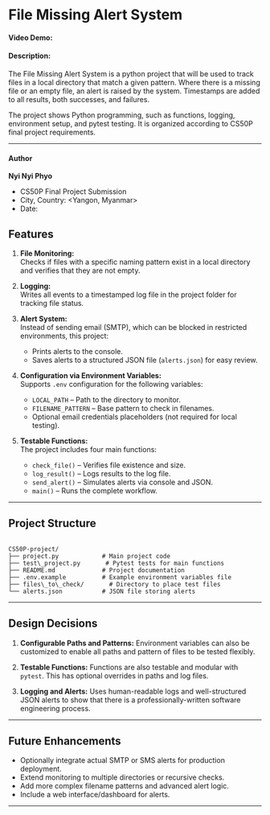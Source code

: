 # File Missing Alert System

#### Video Demo: <URL HERE>

#### Description:

The File Missing Alert System is a python project that will be used to track files in a local directory that match a given pattern. Where there is a missing file or an empty file, an alert is raised by the system. Timestamps are added to all results, both successes, and failures.

The project shows Python programming, such as functions, logging, environment setup, and pytest testing. It is organized according to CS50P final project requirements.

---

#### Author

**Nyi Nyi Phyo**

* CS50P Final Project Submission
* City, Country: <Yangon, Myanmar>
* Date: <Submission Date>

## Features

1. **File Monitoring:**  
   Checks if files with a specific naming pattern exist in a local directory and verifies that they are not empty.

2. **Logging:**  
   Writes all events to a timestamped log file in the project folder for tracking file status.

3. **Alert System:**  
   Instead of sending email (SMTP), which can be blocked in restricted environments, this project:
   - Prints alerts to the console.
   - Saves alerts to a structured JSON file (`alerts.json`) for easy review.

4. **Configuration via Environment Variables:**  
   Supports `.env` configuration for the following variables:
   - `LOCAL_PATH` – Path to the directory to monitor.
   - `FILENAME_PATTERN` – Base pattern to check in filenames.
   - Optional email credentials placeholders (not required for local testing).

5. **Testable Functions:**  
   The project includes four main functions:
   - `check_file()` – Verifies file existence and size.
   - `log_result()` – Logs results to the log file.
   - `send_alert()` – Simulates alerts via console and JSON.
   - `main()` – Runs the complete workflow.

---

## Project Structure

```

CS50P-project/
├── project.py            # Main project code
├── test\_project.py       # Pytest tests for main functions
├── README.md             # Project documentation
├── .env.example          # Example environment variables file
├── files\_to\_check/       # Directory to place test files
└── alerts.json           # JSON file storing alerts 

```

---

## Design Decisions

1. **Configurable Paths and Patterns:**
    Environment variables can also be customized to enable all paths and pattern of files to be tested flexibly.

2. **Testable Functions:**
   Functions are also testable and modular with `pytest`. This has optional overrides in paths and log files.

3. **Logging and Alerts:**
    Uses human-readable logs and well-structured JSON alerts to show that there is a professionally-written software engineering process.
---

## Future Enhancements

* Optionally integrate actual SMTP or SMS alerts for production deployment.
* Extend monitoring to multiple directories or recursive checks.
* Add more complex filename patterns and advanced alert logic.
* Include a web interface/dashboard for alerts.

---

